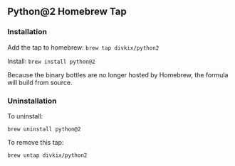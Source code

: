 ## Python@2 Homebrew Tap

### Installation

Add the tap to homebrew:
`brew tap divkix/python2`

Install:
`brew install python@2`

Because the binary bottles are no longer hosted by Homebrew, the formula will build from source.

### Uninstallation

To uninstall:

`brew uninstall python@2`

To remove this tap:

`brew untap divkix/python2`
